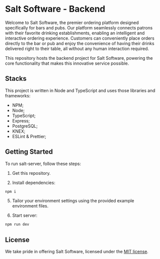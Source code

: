 # Salt Software - Backend

Welcome to Salt Software, the premier ordering platform designed specifically for bars and pubs. Our platform seamlessly connects patrons with their favorite drinking establishments, enabling an intelligent and interactive ordering experience. Customers can conveniently place orders directly to the bar or pub and enjoy the convenience of having their drinks delivered right to their table, all without any human interaction required.

This repository hosts the backend project for Salt Software, powering the core functionality that makes this innovative service possible.

## Stacks

This project is written in Node and TypeScript and uses those libraries and frameworks:

- NPM;
- Node;
- TypeScript;
- Express;
- PostgreSQL;
- KNEX;
- ESLint & Prettier;

## Getting Started

To run salt-server, follow these steps:

1. Get this repository.
   
3. Install dependencies:

```bash
npm i
```

5. Tailor your environment settings using the provided example environment files.

6. Start server:

```bash
npm run dev
```

## License

We take pride in offering Salt Software, licensed under the [MIT license](https://mit-license.org/). 
